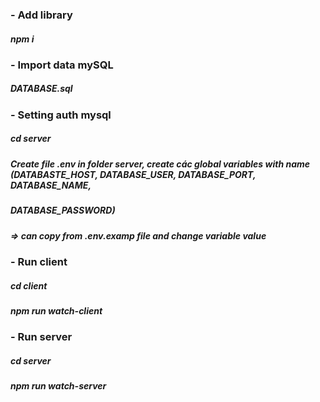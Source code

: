 
###  - Add library

##### npm i

### - Import data mySQL

#####  DATABASE.sql

###  - Setting auth mysql

##### cd server

##### Create file .env in folder server, create các global variables with name (DATABASTE_HOST, DATABASE_USER, DATABASE_PORT, DATABASE_NAME, 
##### DATABASE_PASSWORD)

##### => can copy from .env.examp file and change variable value

###  - Run client

##### cd client

##### npm run watch-client

###  - Run server

##### cd server

##### npm run watch-server

